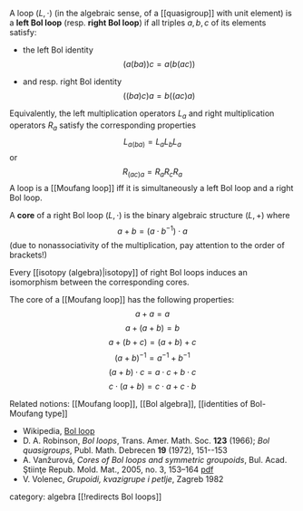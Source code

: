 A loop $(L,\cdot)$ (in the algebraic sense, of a [[quasigroup]] with unit element) is a __left Bol loop__ (resp. __right Bol loop__) if all triples $a,b,c$ of its elements satisfy:

* the left  Bol identity
$$
(a (b a)) c = a (b (a c))
$$

* and resp. right Bol identity
$$
((b a) c) a = b ((a c) a)
$$
 
Equivalently, the left multiplication operators $L_a$ and right multiplication operators $R_a$ satisfy the corresponding properties
$$
L_{a(b a)} = L_a L_b L_a
$$
or
$$
R_{(a c) a} = R_a R_c R_a
$$
A loop is a [[Moufang loop]] iff it is simultaneously a left Bol loop and a right Bol loop. 

A __core__ of a right Bol loop $(L,\cdot)$ is the binary algebraic structure $(L,+)$ where
$$
a + b = (a\cdot b^{-1})\cdot a
$$
(due to nonassociativity of the multiplication, pay attention to the order of brackets!)

Every [[isotopy (algebra)|isotopy]] of right Bol loops induces an isomorphism between the corresponding cores.

The core of a [[Moufang loop]] has the following properties: 
$$
a + a = a
$$ 
$$
a + (a + b) = b
$$
$$
a+(b+c)=(a+b)+c
$$
$$
(a+b)^{-1}=a^{-1}+b^{-1}
$$
$$
(a+b)\cdot c = a\cdot c + b\cdot c 
$$
$$
c\cdot(a+b) = c\cdot a + c\cdot b
$$

Related notions: [[Moufang loop]], [[Bol algebra]], [[identities of Bol-Moufang type]]

* Wikipedia, [Bol loop](http://en.wikipedia.org/wiki/Bol_loop)
* D. A. Robinson, _Bol loops_, Trans. Amer. Math. Soc. __123__ (1966);  _Bol quasigroups_, Publ. Math. Debrecen __19__ (1972), 151--153
* A. Vanžurová, _Cores of Bol loops and symmetric groupoids_, Bul. Acad. Ştiinţe Repub. Mold. Mat., 2005, no. 3, 153–164 [pdf](http://www.mathnet.ru/php/getFT.phtml?jrnid=basm&paperid=144&what=fullt&option_lang=rus)
* V. Volenec, _Grupoidi, kvazigrupe i petlje_, Zagreb 1982

category: algebra
[[!redirects Bol loops]]